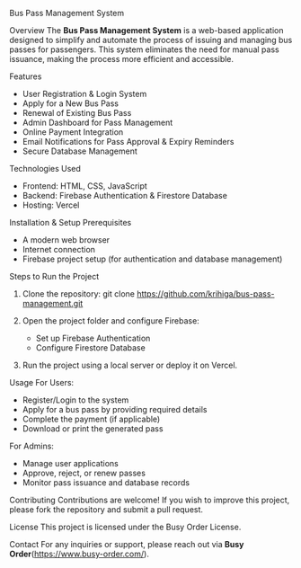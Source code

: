 Bus Pass Management System

Overview
The **Bus Pass Management System** is a web-based application designed to simplify and automate the process of issuing and managing bus passes for passengers. This system eliminates the need for manual pass issuance, making the process more efficient and accessible.

Features
- User Registration & Login System
- Apply for a New Bus Pass
- Renewal of Existing Bus Pass
- Admin Dashboard for Pass Management
- Online Payment Integration
- Email Notifications for Pass Approval & Expiry Reminders
- Secure Database Management

Technologies Used
- Frontend: HTML, CSS, JavaScript
- Backend: Firebase Authentication & Firestore Database
- Hosting: Vercel

Installation & Setup
Prerequisites
- A modern web browser
- Internet connection
- Firebase project setup (for authentication and database management)

Steps to Run the Project
1. Clone the repository:
   git clone https://github.com/krihiga/bus-pass-management.git
   
2. Open the project folder and configure Firebase:
   - Set up Firebase Authentication
   - Configure Firestore Database
3. Run the project using a local server or deploy it on Vercel.

Usage
For Users:
  - Register/Login to the system
  - Apply for a bus pass by providing required details
  - Complete the payment (if applicable)
  - Download or print the generated pass

  For Admins:
  - Manage user applications
  - Approve, reject, or renew passes
  - Monitor pass issuance and database records

Contributing
Contributions are welcome! If you wish to improve this project, please fork the repository and submit a pull request.

License
This project is licensed under the Busy Order License.

Contact
For any inquiries or support, please reach out via **Busy Order**(https://www.busy-order.com/).
